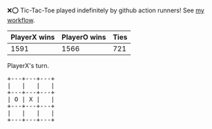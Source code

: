 :x::o: Tic-Tac-Toe played indefinitely by github action runners! See [my workflow](.github/workflows/play.yaml).

|PlayerX wins|PlayerO wins|Ties|
|-|-|-|
|1591|1566|721|

PlayerX's turn.

<pre>
+---+---+---+
|   |   |   |
+---+---+---+
| O | X |   |
+---+---+---+
|   |   |   |
+---+---+---+
</pre>